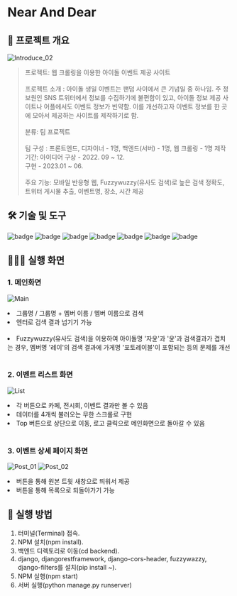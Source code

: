 # Near And Dear

## 📝 프로젝트 개요
![Introduce_02](https://github.com/bolisnsk/idol-bdayevent/assets/65267675/6991cd1a-3b65-4e9b-b381-4e79c8923416)
> 프로젝트: 웹 크롤링을 이용한 아이돌 이벤트 제공 사이트 <br/><br/>
프로젝트 소개 : 아이돌 생일 이벤트는 팬덤 사이에서 큰 기념일 중 하나임.
주 정보원인 SNS 트위터에서 정보를 수집하기에 불편함이 있고, 아이돌 정보 제공 사이트나 어플에서도 이벤트 정보가 빈약함.
이를 개선하고자 이벤트 정보를 한 곳에 모아서 제공하는 사이트를 제작하기로 함. <br/><br/>
분류: 팀 프로젝트  <br/><br/>
팀 구성 : 프론트엔드, 디자이너 - 1명, 백엔드(서버) - 1명, 웹 크롤링 - 1명 
제작 기간: 아이디어 구상 - 2022. 09 ~ 12.<br/>
          구현 - 2023.01 ~ 06.<br/><br/>
주요 기능: 모바일 반응형 웹, Fuzzywuzzy(유사도 검색)로 높은 검색 정확도, 트위터 게시물 추출, 이벤트명, 장소, 시간 제공<br/>

## 🛠 기술 및 도구
![badge](https://img.shields.io/badge/CSS3-1572B6?style=for-the-badge&logo=css3&logoColor=white) ![badge](https://img.shields.io/badge/React-20232A?style=for-the-badge&logo=react&logoColor=61DAFB) ![badge](https://img.shields.io/badge/Django-092E20?style=for-the-badge&logo=django&logoColor=white) ![badge](https://img.shields.io/badge/Python-14354C?style=for-the-badge&logo=python&logoColor=white) ![badge](https://img.shields.io/badge/Adobe%20Photoshop-31A8FF?style=for-the-badge&logo=Adobe%20Photoshop&logoColor=black) ![badge](https://img.shields.io/badge/GitHub-100000?style=for-the-badge&logo=github&logoColor=white) ![badge](https://img.shields.io/badge/Notion-000000?style=for-the-badge&logo=Notion&logoColor=white)

## 👨🏻‍💻 실행 화면
### 1. 메인화면
![Main](https://github.com/bolisnsk/idol-bdayevent/assets/65267675/6991cd1a-3b65-4e9b-b381-4e79c8923416)
<li> 그룹명 / 그룹명 + 멤버 이름 / 멤버 이름으로 검색 </li>
<li> 엔터로 검색 결과 넘기기 가능</li> <br/>
<li> Fuzzywuzzy(유사도 검색)을 이용하여 아이돌명 '자윤'과 '윤'과 검색결과가 겹치는 경우, 멤버명 '레이'의 검색 결과에 가게명 '포토레이블'이 포함되는 등의 문제를 개선 </li> <br/>

### 2. 이벤트 리스트 화면
![List](https://github.com/bolisnsk/idol-bdayevent/assets/65267675/b110cb09-0224-4ec4-a9f1-e390fde3ebaf)
<li> 각 버튼으로 카페, 전시회, 이벤트 결과만 볼 수 있음 </li>
<li> 데이터를 4개씩 불러오는 무한 스크롤로 구현 </li>
<li> Top 버튼으로 상단으로 이동, 로고 클릭으로 메인화면으로 돌아갈 수 있음 </li> <br/>

### 3. 이벤트 상세 페이지 화면
![Post_01](https://github.com/bolisnsk/idol-bdayevent/assets/65267675/d6d60dc6-d305-43d5-ae97-68d84ff52e5c) ![Post_02](https://github.com/bolisnsk/idol-bdayevent/assets/65267675/5a809d20-1098-4c72-810b-0df81de32455)
<li> 버튼을 통해 원본 트윗 새창으로 띄워서 제공 </li>
<li> 버튼을 통해 목록으로 되돌아가기 가능 </li>

## 🚀 실행 방법 
1. 터미널(Terminal) 접속.
2. NPM 설치(npm install).
4. 백엔드 디렉토리로 이동(cd backend).
5. django, djangorestframework, django-cors-header, fuzzywazzy, django-filters를 설치(pip install ~).
6. NPM 실행(npm start)
7. 서버 실행(python manage.py runserver)
